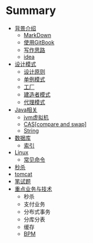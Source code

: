 # Summary

* [背景介绍](README.md)
  * [MarkDown](markdown.md)
  * [使用GitBook](shi-yong-gitbook.md)
  * [写作思路](xie-zuo-si-lu.md)
  * [idea](idea.md)
* [设计模式](chapter1.md)
  * [设计原则](chapter1/she-ji-yuan-ze.md)
  * [单例模式](chapter1/dan-li-mo-shi.md)
  * [工厂](chapter1/gong-chang.md)
  * [建造者模式](chapter1/jian-zao-zhe-mo-shi.md)
  * [代理模式](chapter1/dai-li-mo-shi.md)
* [Java相关](javaxu-ni-ji.md)
  * [jvm虚拟机](javaxu-ni-ji/jvmxu-ni-ji.md)
  * [CAS\[compare and swap\]](javaxu-ni-ji/cascompare-and-swap.md)
  * [String](javaxu-ni-ji/string.md)
* [数据库](shu-ju-ku.md)
  * [索引](shu-ju-ku/suo-yin.md)
* [Linux](linux.md)
  * [常见命令](linux/chang-jian-ming-ling.md)
* [秒杀](miao-sha.md)
* [tomcat](tomcat.md)
* [笔试题](bi-shi-ti.md)
* [重点业务与技术](zhong-dian-ye-wu-yu-ji-zhu.md)
  * 秒杀
  * 支付业务
  * 分布式事务
  * 分库分表
  * 缓存
  * [BPM](zhong-dian-ye-wu-yu-ji-zhu/bpm.md)

